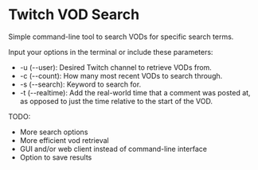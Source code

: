 # Twitch VOD Search
Simple command-line tool to search VODs for specific search terms.

Input your options in the terminal or include these parameters:
- -u (--user): Desired Twitch channel to retrieve VODs from.
- -c (--count): How many most recent VODs to search through.
- -s (--search): Keyword to search for.
- -t (--realtime): Add the real-world time that a comment was posted at, as opposed to just the time relative to the start of the VOD.
	
TODO:
- More search options
- More efficient vod retrieval
- GUI and/or web client instead of command-line interface
- Option to save results
